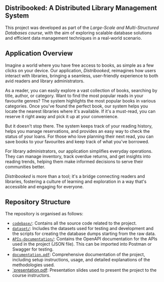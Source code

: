 ## Distribooked: A Distributed Library Management System

This project was developed as part of the *Large-Scale and Multi-Structured Databases course*, with the aim of exploring scalable database solutions and efficient data management techniques in a real-world scenario.

## Application Overview

Imagine a world where you have free access to books, as simple as a few clicks on your device. Our application, *Distribooked*, reimagines how users interact with libraries, bringing a seamless, user-friendly experience to both avid readers and library administrators.

As a reader, you can easily explore a vast collection of books, searching by title, author, or category. Want to find the most popular reads in your favourite genres? The system highlights the most popular books in various categories. Once you've found the perfect book, our system helps you locate the nearest libraries where it's available. If it's a must-read, you can reserve it right away and pick it up at your convenience.

But it doesn't stop there. The system keeps track of your reading history, helps you manage reservations, and provides an easy way to check the status of your loans. For those who love planning their next read, you can save books to your favourites and keep track of what you've borrowed.

For library administrators, our application simplifies everyday operations. They can manage inventory, track overdue returns, and get insights into reading trends, helping them make informed decisions to serve their communities better.

*Distribooked* is more than a tool; it's a bridge connecting readers and libraries, fostering a culture of learning and exploration in a way that's accessible and engaging for everyone.

## Repository Structure

The repository is organised as follows:

- [`codebase/`](./codebase/): Contains all the source code related to the project.
- [`dataset/`](./dataset/): Includes the datasets used for testing and development and the scripts for creating the database dumps starting from the raw data.
- [`APIs-documentation/`](./APIs-documentation/): Contains the OpenAPI documentation for the APIs used in the project (JSON file). This can be imported into Postman or Swagger for testing.
- [`documentation.pdf`](./documentation.pdf): Comprehensive documentation of the project, including setup instructions, usage, and detailed explanations of the methodologies used.
- [`presentation.pdf](./presentation.pdf): Presentation slides used to present the project to the course instructors.
